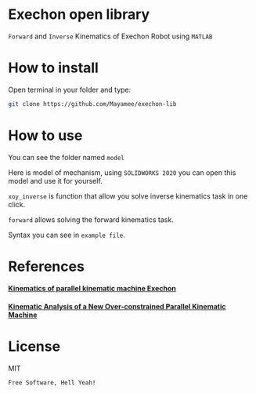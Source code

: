 # Exechon open library
`Forward` and `Inverse` Kinematics of Exechon Robot using `MATLAB`
# How to install
Open terminal in your folder and type:
```sh
git clone https://github.com/Mayamee/exechon-lib
```
# How to use
You can see the folder named `model`

Here is model of mechanism, using `SOLIDWORKS 2020` you can open this model and use it for yourself.

`xoy_inverse` is function that allow you solve inverse kinematics task in one click.

`forward` allows solving the forward kinematics task.

Syntax you can see in `example file`.
# References
####  [Kinematics of parallel kinematic machine Exechon]( https://www.researchgate.net/publication/224578100_Kinematics_of_parallel_kinematic_machine_Exechon)
#### [Kinematic Analysis of a New Over-constrained Parallel Kinematic Machine]( https://www.researchgate.net/publication/266340853_Kinematic_Analysis_of_a_New_Over-constrained_Parallel_Kinematic_Machine)
# License
MIT

`Free Software, Hell Yeah!`
